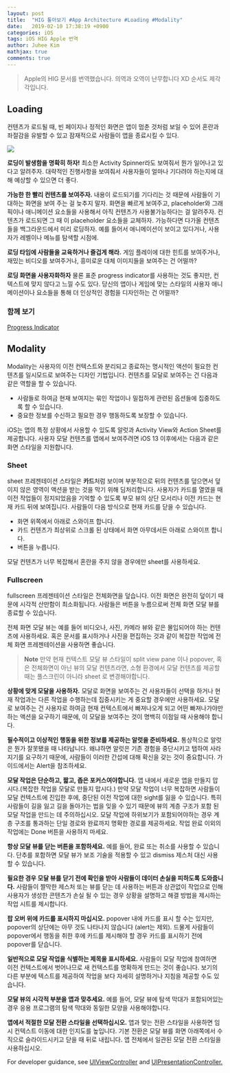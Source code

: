 ```yaml
---
layout: post
title:  "HIG 톺아보기 #App Architecture #Loading #Modality"
date:   2019-02-10 17:38:19 +0900
categories: iOS
tags: iOS HIG Apple 번역
author: Juhee Kim
mathjax: true
comments: true
---
```


> Apple의 HIG 문서를 번역했습니다. 의역과 오역이 난무합니다 XD 순서도 제각각입니다.

## Loading
컨텐츠가 로드될 때, 빈 페이지나 정적인 화면은 앱이 멈춘 것처럼 보일 수 있어 혼란과 좌절감을 유발할 수 있고 잠재적으로 사람들이 앱을 종료시킬 수 있다.

![](https://developer.apple.com/design/human-interface-guidelines/ios/images/loading_2x.png)

**로딩이 발생함을 명확히 하자!** 최소한 Activity Spinner라도 보여줘서 뭔가 일어나고 있다고 알려주자. 대략적인 진행사항을 보여줘서 사용자들이 얼마나 기다려야 하는지에 대해 예상할 수 있으면 더 좋다.

**가능한 한 빨리 컨텐츠를 보여주자.** 내용이 로드되기를 기다리는 것 때문에 사람들이 기대하는 화면을 보여 주는 걸 늦추지 말자. 화면을 빠르게 보여주고, placeholder와 그래픽이나 애니메이션 요소들을 사용해서 아직 컨텐츠가 사용불가능하다는 걸 알려주자. 컨텐츠가 로드되면 그 때 이 placeholder 요소들을 교체하자. 가능하다면 다가올 컨텐츠들을 백그라운드에서 미리 로딩하자. 예를 들어서 애니메이션이 보이고 있다거나, 사용자가 레벨이나 메뉴를 탐색할 시점에.

**로딩 타임에 사람들을 교육하거나 즐겁게 해라.** 게임 플레이에 대한 힌트를 보여주거나, 재밌는 비디오를 보여주거나, 흥미로운 대체 이미지들을 보여주는 건 어떨까?

**로딩 화면을 사용자화하자** 물론 표준 progress indicator를 사용하는 것도 좋지만, 컨텍스트에 맞지 않다고 느낄 수도 있다. 당신의 앱이나 게임에 맞는 스타일의 사용자 애니메이션이나 요소들을 통해 더 인상적인 경험을 디자인하는 건 어떨까?

### 함께 보기
[Progress Indicator]()

## Modality
Modality는 사용자의 이전 컨텍스트와 분리되고 종료하는 명시적인 액션이 필요한 컨텐츠를 일시모드로 보여주는 디자인 기법입니다. 컨텐츠를 모달로 보여주는 건 다음과 같은 역할을 할 수 있습니다.
- 사람들로 하여금 현재 보여지는 묶인 작업이나 밀접하게 관련된 옵션들에 집중하도록 할 수 있습니다.
- 중요한 정보를 수신하고 필요한 경우 행동하도록 보장할 수 있습니다.

iOS는 앱의 특정 상황에서 사용할 수 있도록 알럿과 Activity View와 Action Sheet를 제공합니다. 사용자 모달 컨텐츠를 앱에서 보여주려면 iOS 13 이후에서는 다음과 같은 화면 스타일을 지원합니다.

### Sheet
sheet 프레젠테이션 스타일은 **카드**처럼 보이며 부분적으로 뒤의 컨텐츠를 덮으면서 덮이지 않은 영역이 액션을 받는 것을 막기 위해 딤처리합니다. 사용자가 카드를 열였을 때 이전 작업들이 정지되었음을 기억할 수 있도록 부모 뷰의 상단 모서리나 이전 카드는 현재 카드 뒤에 보여집니다. 사람들이 다음 방식으로 현재 카드를 닫을 수 있습니다.
* 화면 위쪽에서 아래로 스와이프 합니다.
* 카드 컨텐츠가 최상위로 스크롤 된 상태에서 화면 아무데서든 아래로 스와이프 합니다.
* 버튼을 누릅니다.

모달 컨텐츠가 너무 복잡해서 혼란을 주지 않을 경우에만 sheet를 사용하세요.

### Fullscreen
fullscreen 프레젠테이션 스타일은 전체화면을 덮습니다. 이전 화면은 완전히 덮이기 때문에 시각적 산만함이 최소화됩니다. 사람들은 버튼을 누름으로써 전체 화면 모달 뷰를 종료할 수 있습니다.

전체 화면 모달 뷰는 예를 들어 비디오나, 사진, 카메라 뷰와 같은 몰입되어야 하는 컨텐츠에 사용하세요. 혹은 문서를 표시하거나 사진을 편집하는 것과 같이 복잡한 작업에 전체 화면 프레젠테이션을 사용하면 좋습니다.
> **Note**
> 만약 현재 컨텍스트 모달 뷰 스타일이 split view pane 이나 popover, 혹은 전체화면이 아닌 뷰의 모달 컨텐츠라면, 소형 환경에서 모달 컨텐츠를 제공할 때는 풀스크린이 아니라 sheet 로 변경해야합니다.

**상황에 맞게 모달을 사용하자.** 모달로 화면을 보여주는 건 사용자들이 선택을 하거나 현재 작업과는 다른 작업을 수행하는데 집중시키는 게 중요할 경우에만 사용하세요. 모달로 보여주는 건 사용자로 하여금 현재 컨텍스트에서 빠져나오게 되고 어떤 빠져나가야만하는 액션을 요구하기 때문에, 이 모달을 보여주는 것이 명백히 이점일 때 사용해야 합니다.

**필수적이고 이상적인 행동을 위한 정보를 제공하는 알럿을 준비하세요.** 통상적으로 알럿은 뭔가 잘못됐을 때 나타납니다. 왜냐하면 알럿은 기존 경험을 중단시키고 탭하여 사라지기를 요구하기 때문에, 사람들이 이러한 간섭에 대해 확신을 갖는 것이 중요합니다. 가이드에서는 Alert을 참조하세요.

**모달 작업은 단순하고, 짧고, 좁은 포커스여야합니다.** 앱 내에서 새로운 앱을 만들지 맙시다.(복잡한 작업을 모달로 만들지 맙시다.) 만약 모달 작업이 너무 복잡하면 사람들이 모달 컨텍스트에 진입한 후에, 중단된 이전 작업에 대한 sight를 잃을 수 있습니다. 특히 사람들이 길을 잃고 길을 돌아가는 법을 잊을 수 있기 때문에 뷰의 계층 구조가 포함 된 모달 작업을 만드는 데 주의하십시오. 모달 작업에 하위보기가 포함되어야하는 경우 계층 구조를 통과하는 단일 경로와 완료까지 명확한 경로를 제공하세요. 작업 완료 이외의 작업에는 Done 버튼을 사용하지 마세요.

**항상 모달 뷰를 닫는 버튼을 포함하세요.** 예를 들어, 완료 또는 취소를 사용할 수 있습니다. 단추를 포함하면 모달 뷰가 보조 기술을 적용할 수 있고 dismiss 제스처 대신 사용할 수 있습니다.

**필요한 경우 모달 뷰를 닫기 전에 확인을 받아 사람들이 데이터 손실을 피하도록 도와줍니다.** 사람들이 짤막한 제스처 또는 뷰를 닫는 데 사용하는 버튼과 상관없이 작업으로 인해 사용자가 생성한 콘텐츠가 손실 될 수 있는 경우 상황을 설명하고 해결 방법을 제시하는 작업 시트를 제시합니다.

**팝 오버 위에 카드를 표시하지 마십시오.** popover 내에 카드를 표시 할 수는 있지만, popover의 상단에는 아무 것도 나타나지 않습니다 (alert는 제외). 드물게 사람들이 popover에서 행동을 취한 후에 카드를 제시해야 할 경우 카드를 표시하기 전에 popover를 닫습니다.

**일반적으로 모달 작업을 식별하는 제목을 표시하세요.** 사람들이 모달 작업에 참여하면 이전 컨텍스트에서 벗어나므로 새 컨텍스트를 명확하게 만드는 것이 좋습니다. 보기의 다른 부분에 텍스트를 제공하여 작업을 보다 자세히 설명하거나 지침을 제공할 수도 있습니다.

**모달 뷰의 시각적 부분을 앱과 맞추세요.** 예를 들어, 모달 뷰에 탐색 막대가 포함되어있는 경우 응용 프로그램의 탐색 막대와 동일한 모양을 사용해야합니다.

**앱에서 적절한 모달 전환 스타일을 선택하십시오.** 앱과 맞는 전환 스타일을 사용하면 임시 컨텍스트 이동에 대한 인지도를 높입니다. 기본 전환은 모달 뷰를 화면 아래쪽에서 수직으로 슬라이드시키고 닫을 때 뒤로 내립니다. 앱 전체에서 일관된 모달 전환 스타일을 사용하십시오.

 For developer guidance, see [UIViewController](https://developer.apple.com/documentation/uikit/uiviewcontroller) and [UIPresentationController.](https://developer.apple.com/documentation/uikit/uipresentationcontroller)
